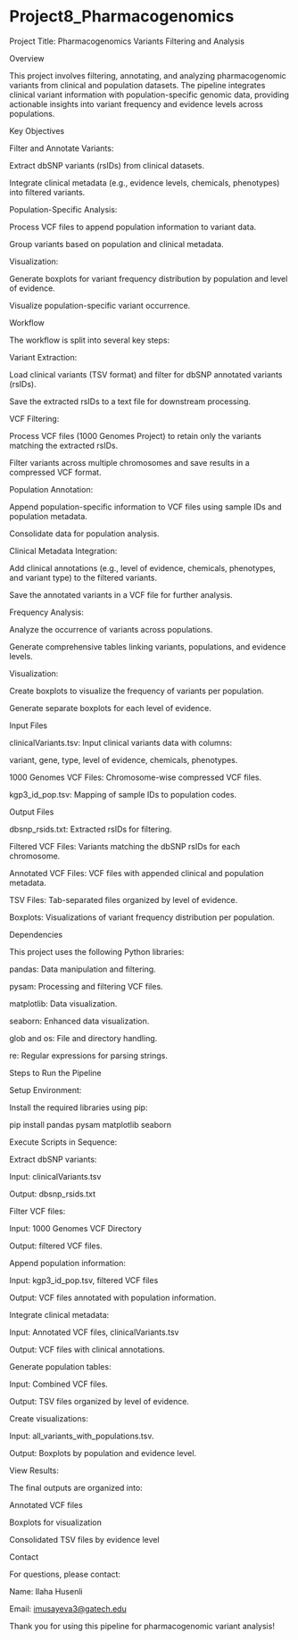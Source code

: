 # Project8_Pharmacogenomics
Project Title: Pharmacogenomics Variants Filtering and Analysis

Overview

This project involves filtering, annotating, and analyzing pharmacogenomic variants from clinical and population datasets. The pipeline integrates clinical variant information with population-specific genomic data, providing actionable insights into variant frequency and evidence levels across populations.

Key Objectives

Filter and Annotate Variants:

Extract dbSNP variants (rsIDs) from clinical datasets.

Integrate clinical metadata (e.g., evidence levels, chemicals, phenotypes) into filtered variants.

Population-Specific Analysis:

Process VCF files to append population information to variant data.

Group variants based on population and clinical metadata.

Visualization:

Generate boxplots for variant frequency distribution by population and level of evidence.

Visualize population-specific variant occurrence.

Workflow

The workflow is split into several key steps:

Variant Extraction:

Load clinical variants (TSV format) and filter for dbSNP annotated variants (rsIDs).

Save the extracted rsIDs to a text file for downstream processing.

VCF Filtering:

Process VCF files (1000 Genomes Project) to retain only the variants matching the extracted rsIDs.

Filter variants across multiple chromosomes and save results in a compressed VCF format.

Population Annotation:

Append population-specific information to VCF files using sample IDs and population metadata.

Consolidate data for population analysis.

Clinical Metadata Integration:

Add clinical annotations (e.g., level of evidence, chemicals, phenotypes, and variant type) to the filtered variants.

Save the annotated variants in a VCF file for further analysis.

Frequency Analysis:

Analyze the occurrence of variants across populations.

Generate comprehensive tables linking variants, populations, and evidence levels.

Visualization:

Create boxplots to visualize the frequency of variants per population.

Generate separate boxplots for each level of evidence.

Input Files

clinicalVariants.tsv: Input clinical variants data with columns:

variant, gene, type, level of evidence, chemicals, phenotypes.

1000 Genomes VCF Files: Chromosome-wise compressed VCF files.

kgp3_id_pop.tsv: Mapping of sample IDs to population codes.

Output Files

dbsnp_rsids.txt: Extracted rsIDs for filtering.

Filtered VCF Files: Variants matching the dbSNP rsIDs for each chromosome.

Annotated VCF Files: VCF files with appended clinical and population metadata.

TSV Files: Tab-separated files organized by level of evidence.

Boxplots: Visualizations of variant frequency distribution per population.

Dependencies

This project uses the following Python libraries:

pandas: Data manipulation and filtering.

pysam: Processing and filtering VCF files.

matplotlib: Data visualization.

seaborn: Enhanced data visualization.

glob and os: File and directory handling.

re: Regular expressions for parsing strings.

Steps to Run the Pipeline

Setup Environment:

Install the required libraries using pip:

pip install pandas pysam matplotlib seaborn

Execute Scripts in Sequence:

Extract dbSNP variants:

Input: clinicalVariants.tsv

Output: dbsnp_rsids.txt

Filter VCF files:

Input: 1000 Genomes VCF Directory

Output: filtered VCF files.

Append population information:

Input: kgp3_id_pop.tsv, filtered VCF files

Output: VCF files annotated with population information.

Integrate clinical metadata:

Input: Annotated VCF files, clinicalVariants.tsv

Output: VCF files with clinical annotations.

Generate population tables:

Input: Combined VCF files.

Output: TSV files organized by level of evidence.

Create visualizations:

Input: all_variants_with_populations.tsv.

Output: Boxplots by population and evidence level.

View Results:

The final outputs are organized into:

Annotated VCF files

Boxplots for visualization

Consolidated TSV files by evidence level


Contact

For questions, please contact:

Name: Ilaha Husenli

Email: imusayeva3@gatech.edu

Thank you for using this pipeline for pharmacogenomic variant analysis!


